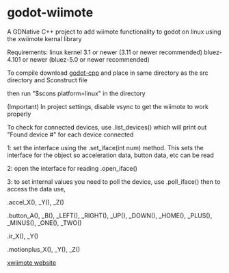 # godot-wiimote
A GDNative C++ project to add wiimote functionality to godot on linux using the xwiimote kernal library

Requirements:
linux kernel 3.1 or newer (3.11 or newer recommended)
bluez-4.101 or newer (bluez-5.0 or newer recommended)

To compile download  [godot-cpp](https://github.com/godotengine/godot-cpp) and place in same directory as the src directory and Sconstruct file

then run 
"$scons platform=linux"
in the directory

(Important) In project settings, disable vsync to get the wiimote to work properly

To check for connected devices, use .list_devices() which will print out "Found device #" for each device connected

1: set the interface using the .set_iface(int num) method. This sets the interface for the object so acceleration data, button data, etc can be read

2: open the interface for reading .open_iface()

3: to set internal values you need to poll the device, use .poll_iface() then to access the data use,

.accel_X(), _Y(), _Z()

.button_A(), _B(), _LEFT(), _RIGHT(), _UP(), _DOWN(), _HOME(), _PLUS(), _MINUS(), _ONE(), _TWO() 

.ir_X(), _Y()

.motionplus_X(), _Y(), _Z()


[xwiimote website](https://dvdhrm.github.io/xwiimote)
